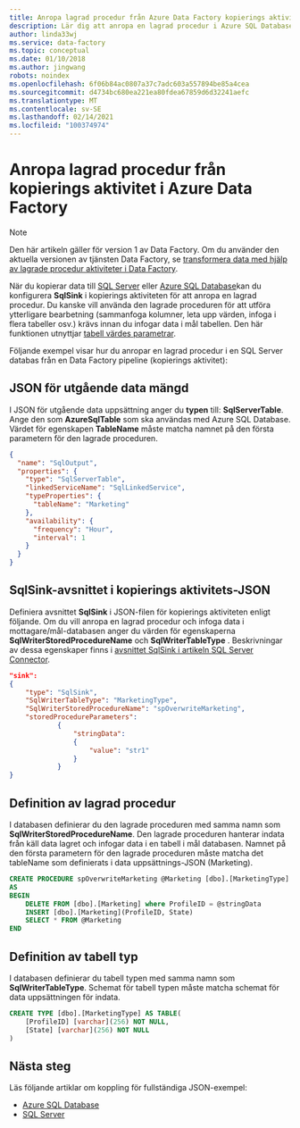 ```yaml
---
title: Anropa lagrad procedur från Azure Data Factory kopierings aktivitet
description: Lär dig att anropa en lagrad procedur i Azure SQL Database eller SQL Server från en Azure Data Factory kopierings aktivitet.
author: linda33wj
ms.service: data-factory
ms.topic: conceptual
ms.date: 01/10/2018
ms.author: jingwang
robots: noindex
ms.openlocfilehash: 6f06b84ac0807a37c7adc603a557894be85a4cea
ms.sourcegitcommit: d4734bc680ea221ea80fdea67859d6d32241aefc
ms.translationtype: MT
ms.contentlocale: sv-SE
ms.lasthandoff: 02/14/2021
ms.locfileid: "100374974"
---
```

# <a name="invoke-stored-procedure-from-copy-activity-in-azure-data-factory"></a>Anropa lagrad procedur från kopierings aktivitet i Azure Data Factory
> [!NOTE]
> Den här artikeln gäller för version 1 av Data Factory. Om du använder den aktuella versionen av tjänsten Data Factory, se [transformera data med hjälp av lagrade procedur aktiviteter i Data Factory](../transform-data-using-stored-procedure.md).


När du kopierar data till [SQL Server](data-factory-sqlserver-connector.md) eller [Azure SQL Database](data-factory-azure-sql-connector.md)kan du konfigurera **SqlSink** i kopierings aktiviteten för att anropa en lagrad procedur. Du kanske vill använda den lagrade proceduren för att utföra ytterligare bearbetning (sammanfoga kolumner, leta upp värden, infoga i flera tabeller osv.) krävs innan du infogar data i mål tabellen. Den här funktionen utnyttjar [tabell värdes parametrar](/dotnet/framework/data/adonet/sql/table-valued-parameters). 

Följande exempel visar hur du anropar en lagrad procedur i en SQL Server databas från en Data Factory pipeline (kopierings aktivitet):  

## <a name="output-dataset-json"></a>JSON för utgående data mängd
I JSON för utgående data uppsättning anger du **typen** till: **SqlServerTable**. Ange den som **AzureSqlTable** som ska användas med Azure SQL Database. Värdet för egenskapen **TableName** måste matcha namnet på den första parametern för den lagrade proceduren.  

```json
{
  "name": "SqlOutput",
  "properties": {
    "type": "SqlServerTable",
    "linkedServiceName": "SqlLinkedService",
    "typeProperties": {
      "tableName": "Marketing"
    },
    "availability": {
      "frequency": "Hour",
      "interval": 1
    }
  }
}
```

## <a name="sqlsink-section-in-copy-activity-json"></a>SqlSink-avsnittet i kopierings aktivitets-JSON
Definiera avsnittet **SqlSink** i JSON-filen för kopierings aktiviteten enligt följande. Om du vill anropa en lagrad procedur och infoga data i mottagare/mål-databasen anger du värden för egenskaperna **SqlWriterStoredProcedureName** och **SqlWriterTableType** . Beskrivningar av dessa egenskaper finns i [avsnittet SqlSink i artikeln SQL Server Connector](data-factory-sqlserver-connector.md#sqlsink).

```json
"sink":
{
    "type": "SqlSink",
    "SqlWriterTableType": "MarketingType",
    "SqlWriterStoredProcedureName": "spOverwriteMarketing", 
    "storedProcedureParameters":
            {
                "stringData": 
                {
                    "value": "str1"     
                }
            }
}
```

## <a name="stored-procedure-definition"></a>Definition av lagrad procedur 
I databasen definierar du den lagrade proceduren med samma namn som **SqlWriterStoredProcedureName**. Den lagrade proceduren hanterar indata från käll data lagret och infogar data i en tabell i mål databasen. Namnet på den första parametern för den lagrade proceduren måste matcha det tableName som definierats i data uppsättnings-JSON (Marketing).

```sql
CREATE PROCEDURE spOverwriteMarketing @Marketing [dbo].[MarketingType] READONLY, @stringData varchar(256)
AS
BEGIN
    DELETE FROM [dbo].[Marketing] where ProfileID = @stringData
    INSERT [dbo].[Marketing](ProfileID, State)
    SELECT * FROM @Marketing
END
```

## <a name="table-type-definition"></a>Definition av tabell typ
I databasen definierar du tabell typen med samma namn som **SqlWriterTableType**. Schemat för tabell typen måste matcha schemat för data uppsättningen för indata.

```sql
CREATE TYPE [dbo].[MarketingType] AS TABLE(
    [ProfileID] [varchar](256) NOT NULL,
    [State] [varchar](256) NOT NULL
)
```

## <a name="next-steps"></a>Nästa steg
Läs följande artiklar om koppling för fullständiga JSON-exempel: 

- [Azure SQL Database](data-factory-azure-sql-connector.md)
- [SQL Server](data-factory-sqlserver-connector.md)